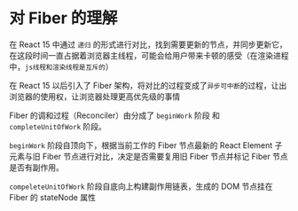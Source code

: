 # 对 Fiber 的理解


在 React 15 中通过 `递归` 的形式进行对比，找到需要更新的节点，并同步更新它，在这段时间一直占据着浏览器主线程，可能会给用户带来卡顿的感受（在渲染进程中，`js线程和渲染线程是互斥的`）

在 React 15 以后引入了 Fiber 架构，将对比的过程变成了`异步可中断`的过程，让出浏览器的使用权，让浏览器处理更高优先级的事情


Fiber 的调和过程（Reconciler）由分成了 `beginWork` 阶段 和 `completeUnitOfWork` 阶段。

`beginWork` 阶段自顶向下，根据当前工作的 Fiber 节点最新的 React Element 子元素与旧 Fiber 节点进行对比，决定是否需要复用旧 Fiber 节点并标记 Fiber 节点是否有副作用。

`compeleteUnitOfWork` 阶段自底向上构建副作用链表，生成的 DOM 节点挂在 Fiber 的 stateNode 属性